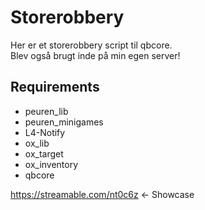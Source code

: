 # Storerobbery
Her er et storerobbery script til qbcore.\
Blev også brugt inde på min egen server!
## Requirements
* peuren_lib
* peuren_minigames
* L4-Notify
* ox_lib
* ox_target
* ox_inventory
* qbcore

https://streamable.com/nt0c6z <- Showcase

